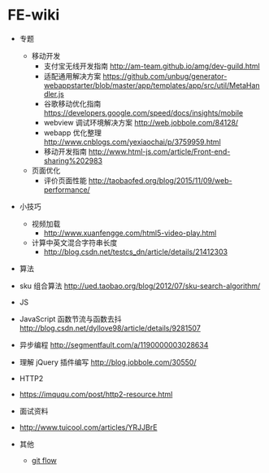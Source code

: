 # FE-wiki

* 专题
  * 移动开发
    * 支付宝无线开发指南 http://am-team.github.io/amg/dev-guild.html 
    * 适配通用解决方案 https://github.com/unbug/generator-webappstarter/blob/master/app/templates/app/src/util/MetaHandler.js
    * 谷歌移动优化指南 https://developers.google.com/speed/docs/insights/mobile
    * webview 调试环境解决方案 http://web.jobbole.com/84128/
    * webapp 优化整理 http://www.cnblogs.com/yexiaochai/p/3759959.html
    * 移动开发指南 http://www.html-js.com/article/Front-end-sharing%202983
  * 页面优化
    * 评价页面性能 http://taobaofed.org/blog/2015/11/09/web-performance/ 

* 小技巧
  * 视频加载
    * http://www.xuanfengge.com/html5-video-play.html
  * 计算中英文混合字符串长度
    * http://blog.csdn.net/testcs_dn/article/details/21412303

* 算法
 * sku 组合算法 http://ued.taobao.org/blog/2012/07/sku-search-algorithm/
 
* JS
 * JavaScript 函数节流与函数去抖 http://blog.csdn.net/dyllove98/article/details/9281507
 * 异步编程 http://segmentfault.com/a/1190000003028634
 * 理解 jQuery 插件编写 http://blog.jobbole.com/30550/
 
* HTTP2 
 * https://imququ.com/post/http2-resource.html 
 
* 面试资料
 * http://www.tuicool.com/articles/YRJJBrE
 
* 其他
  * [git flow](https://ihower.tw/blog/archives/5140)
